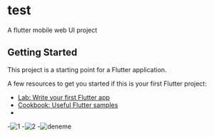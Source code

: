 # test

A flutter mobile web UI project

## Getting Started

This project is a starting point for a Flutter application.

A few resources to get you started if this is your first Flutter project:

- [Lab: Write your first Flutter app](https://flutter.dev/docs/get-started/codelab)
- [Cookbook: Useful Flutter samples](https://flutter.dev/docs/cookbook)
- 
-![1](https://user-images.githubusercontent.com/62605922/117346217-226d5600-aeb0-11eb-9ac9-7f424158198b.png)
-![2](https://user-images.githubusercontent.com/62605922/117346218-2305ec80-aeb0-11eb-92ff-5cff83a48aee.png)
-![deneme](https://user-images.githubusercontent.com/62605922/117346222-2600dd00-aeb0-11eb-985d-0b561b2fd1eb.gif)

